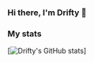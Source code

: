 ### Hi there, I'm Drifty 👋

### My stats

[![Drifty's GitHub stats](https://github-readme-stats.vercel.app/api?username=driftyyt)]

